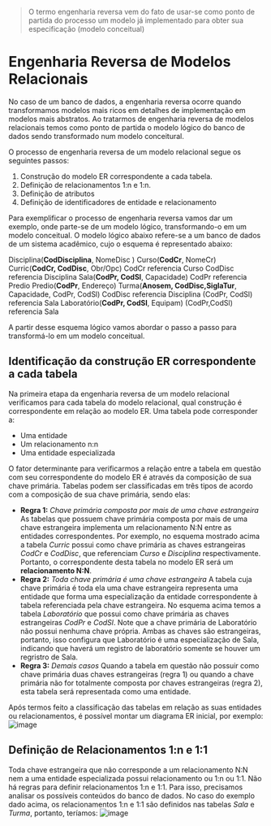> O termo engenharia reversa vem do fato de usar-se como ponto de partida do processo um modelo já implementado para obter sua especificação (modelo conceitual) 

# Engenharia Reversa de Modelos Relacionais

No caso de um banco de dados, a engenharia reversa ocorre quando transformamos modelos mais ricos em detalhes de implementação em modelos mais abstratos. Ao tratarmos de engenharia reversa de modelos relacionais temos como ponto de partida o modelo lógico do banco de dados sendo transformado num modelo conceitural. 

O processo de engenharia reversa de um modelo relacional segue os seguintes passos:
1. Construção do modelo ER correspondente a cada tabela.
2. Definição de relacionamentos 1:n e 1:n.
3. Definição de atributos
4. Definição de identificadores de entidade e relacionamento

Para exemplificar o processo de engenharia reversa vamos dar um exemplo, onde parte-se de um modelo lógico, transformando-o em um modelo conceitual. O modelo lógico abaixo refere-se a um banco de dados de um sistema acadêmico, cujo o esquema é representado abaixo:

Disciplina(**CodDisciplina**, NomeDisc )
Curso(**CodCr**, NomeCr)
Curric(**CodCr, CodDisc**, Obr/Opc)
	CodCr referencia Curso
	CodDisc referencia Disciplina
Sala(**CodPr, CodSl**, Capacidade)
	CodPr referencia Predio
Predio(**CodPr**, Endereço)
Turma(**Anosem, CodDisc,SiglaTur**, Capacidade, CodPr, CodSl)
	CodDisc referencia Disciplina
	(CodPr, CodSl) referencia Sala
Laboratório(**CodPr, CodSl**, Equipam)
	(CodPr,CodSl) referencia Sala

A partir desse esquema lógico vamos abordar o passo a passo para transformá-lo em um modelo conceitual.

## Identificação da construção ER correspondente a cada tabela

Na primeira etapa da engenharia reversa de um modelo relacional verificamos para cada tabela do modelo relacional, qual construção é correspondente em relação ao modelo ER. Uma tabela pode corresponder a:
* Uma entidade
* Um relacionamento n:n
* Uma entidade especializada

O fator determinante para verificarmos a relação entre a tabela em questão com seu correspondente do modelo ER é através da composição de sua chave primária. Tabelas podem ser classificadas em três tipos de acordo com a composição de sua chave primária, sendo elas:
* **Regra 1:** *Chave primária composta por mais de uma chave estrangeira*
	As tabelas que possuem chave primária composta por mais de uma chave estrangeira implementa um relacionamento N:N entre as entidades correspondentes. Por exemplo, no esquema mostrado acima a tabela *Curric* possui como chave primária as chaves estrangeiras *CodCr* e *CodDisc*, que referenciam *Curso* e *Disciplina* respectivamente. Portanto, o correspondente desta tabela no modelo ER será um **relacionamento N:N**.
* **Regra 2:** *Toda chave primária é uma chave estrangeira*
	A tabela cuja chave primária é toda ela uma chave estrangeira representa uma entidade que forma uma especialização da entidade correspondente à tabela referenciada pela chave estrangeira. No esquema acima temos a tabela *Laboratório* que possui  como chave primária as chaves estrangeiras *CodPr* e *CodSl*. Note que a chave primária de Laboratório não possui nenhuma chave própria. Ambas as chaves são estrangeiras, portanto, isso configura que Laboratório é uma especialização de Sala, indicando que haverá um registro de laboratório somente se houver um regristro de Sala.
* **Regra 3:** *Demais casos*
	Quando a tabela em questão não possuir como chave primária duas chaves estrangeiras (regra 1) ou quando a chave primária não for totalmente composta por chaves estrangeiras (regra 2), esta tabela será representada como uma entidade. 

Após termos feito a classificação das tabelas em relação as suas entidades ou relacionamentos, é possível montar um diagrama ER inicial, por exemplo:
![image](https://github.com/user-attachments/assets/99e9838e-6a9d-4dfb-92c7-85f199fee828)

## Definição de Relacionamentos 1:n e 1:1

Toda chave estrangeira que não corresponde a um relacionamento N:N nem a uma entidade especializada possui relacionamento ou 1:n ou 1:1. Não há regras para definir relacionamentos 1:n e 1:1. Para isso, precisamos analisar os possíveis conteúdos do banco de dados. No caso do exemplo dado acima, os relacionamentos 1:n e 1:1 são definidos nas tabelas *Sala* e *Turma*, portanto, teríamos:
![image](https://github.com/user-attachments/assets/430c5057-6921-4e3b-95f3-91f64b8374a0)

